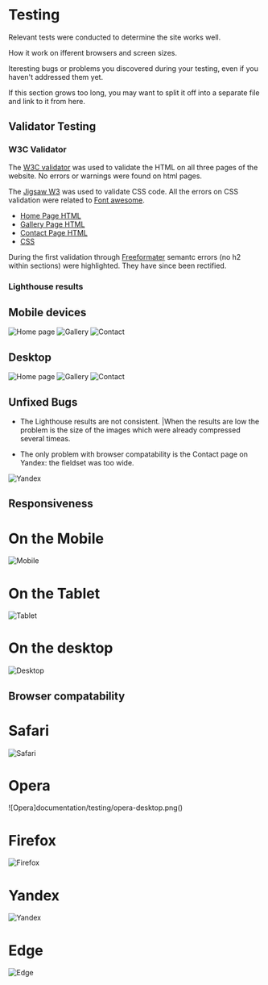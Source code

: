 # Testing 

Relevant tests were conducted to determine the site works well. 

How it work on ifferent browsers and screen sizes.

Iteresting bugs or problems you discovered during your testing, even if you haven't addressed them yet.

If this section grows too long, you may want to split it off into a separate file and link to it from here.


## Validator Testing 

### W3C Validator

The [W3C validator](https://validator.w3.org/) was used to validate the HTML on all three pages of the website. No errors or warnings were found on html pages.

The [Jigsaw W3](https://jigsaw.w3.org/css-validator/) was used to validate CSS code. All the  errors on CSS validation were related to [Font awesome](https://cdnjs.cloudflare.com/ajax/libs/font-awesome/6.0.0-beta3/css/all.min.css).

- [Home Page HTML](documentation/testing/home-page-validation.png)
- [Gallery Page HTML](documentation/testing/gallery-page-validation.png)
- [Contact Page HTML](documentation/testing/form-page-validation.png)
- [CSS](documentation/testing/css-validation-home.png)

During the first validation through [Freeformater](https://www.freeformatter.com/html-validator.html) semantc errors (no h2 within sections) were highlighted. They have since been rectified.

### Lighthouse results

## Mobile devices

![Home page](documentation/testing/home-mobile-lighthouse.png)
![Gallery](documentation/testing/gallery-mobile-lighthouse.png)
![Contact](documentation/testing/form-mobile-lighthouse.png)

## Desktop

![Home page](documentation/testing/home-desktop-lighthouse.png)
![Gallery](documentation/testing/gallery-desktop-lighthouse.png)
![Contact](documentation/testing/form-desktop-lighthouse.png)


## Unfixed Bugs

- The Lighthouse results are not consistent. |When the results are low the problem is the size of the images which were already compressed several timeas. 

- The only problem with browser compatability is the Contact page on Yandex: the fieldset was too wide.

![Yandex](documentation/testing/yandex-desktop-form.png)

## Responsiveness

# On the Mobile

![Mobile](documentation/testing/safari-iphone-xr.png)

# On the Tablet

![Tablet](documentation/testing/edge-tablet.png)

# On the desktop

![Desktop](documentation/testing/opera-desktop.png)

## Browser compatability

# Safari

![Safari](documentation/testing/safari-iphone-xr.png)

# Opera

![Opera]documentation/testing/opera-desktop.png()

# Firefox

![Firefox](documentation/testing/firefox-desktop.png)

# Yandex

![Yandex](documentation/testing/yandex-desktop.png)

# Edge

![Edge](documentation/testing/edge-tablet.png)
